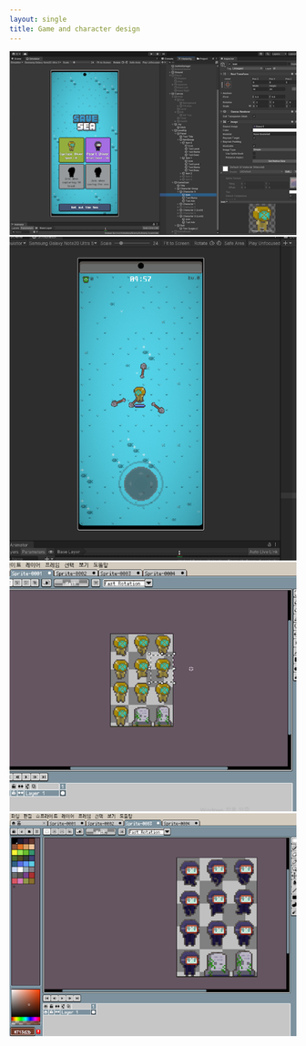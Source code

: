 ```yaml
---
layout: single
title: Game and character design
---
```


![Main Game Screen](/assets/images/main1.png)
![In game 1](/assets/images/screen1.png)
![Game Player1](/assets/images/player11.png)
![Game player2](/assets/images/player21.png)
